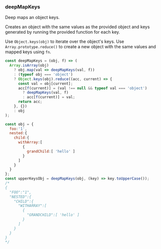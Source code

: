 ### deepMapKeys

Deep maps an object keys.

Creates an object with the same values as the provided object and keys generated by running the provided function for each key.

Use `Object.keys(obj)` to iterate over the object's keys. 
Use `Array.prototype.reduce()` to create a new object with the same values and mapped keys using `fn`.

```js
const deepMapKeys = (obj, f) => (
  Array.isArray(obj)
    ? obj.map(val => deepMapKeys(val, f))
    : (typeof obj === 'object')
    ? Object.keys(obj).reduce((acc, current) => {
      const val = obj[current];
      acc[f(current)] = (val !== null && typeof val === 'object')
        ? deepMapKeys(val, f)
        : acc[f(current)] = val;
      return acc;
    }, {})
    : obj
);
```

```js
const obj = {
  foo:'1',
  nested:{
    child:{
      withArray:[
        {
          grandChild:[ 'hello' ]
        }
      ]
    }
  }
};
const upperKeysObj = deepMapKeys(obj, (key) => key.toUpperCase());
/*
{
  "FOO":"1",
  "NESTED":{
    "CHILD":{
      "WITHARRAY":[
        {
          "GRANDCHILD":[ 'hello' ]
        }
      ]
    }
  }
}
*/
```

